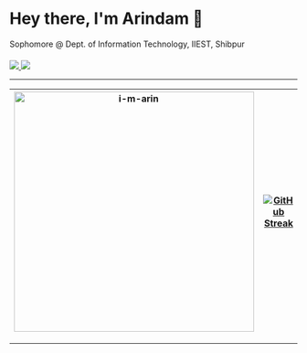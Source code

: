 <h1 align="left">Hey there, I'm Arindam 👋</h1>

Sophomore @ Dept. of Information Technology, IIEST, Shibpur
<br>
<p align="left" style="margin-top:20px;">

<a href="https://www.linkedin.com/in/arindam-majumder-a96b591b8/">
<img src="https://img.shields.io/badge/linkedin-%230077B5.svg?&style=for-the-badge&logo=linkedin&logoColor=white"></img>
</a>

<!--
<a href="https://drive.google.com/file/d/1bOCzg5n2gz0x1i8YebIBgFRepbG7uz1n/view?usp=sharing">
<img src="https://img.shields.io/badge/resume-pdf-%23181717.svg?&style=for-the-badge&logoColor=white">
</img>
</a>
-->

<a href="mailto:imarindam2000@gmail.com">
<img src="https://img.shields.io/badge/gmail-D14836?&style=for-the-badge&logo=gmail&logoColor=white"></img>
</a>
                                                                                                    
</p> 


---

|<img src="https://github-readme-stats.vercel.app/api?username=i-m-arin&count_private=true&show_icons=true&theme=gotham" alt="i-m-arin" width="420"> |[![GitHub Streak](https://github-readme-streak-stats.herokuapp.com?user=i-m-arin&theme=react)](https://git.io/streak-stats)
|---|---|
 
 ---

